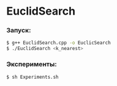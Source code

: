 # EuclidSearch

### Запуск:
```bash
$ g++ EuclidSearch.cpp -o EuclicSearch
$ ./EuclidSearch <k_nearest>
```

### Эксперименты:
```bash
$ sh Experiments.sh
```